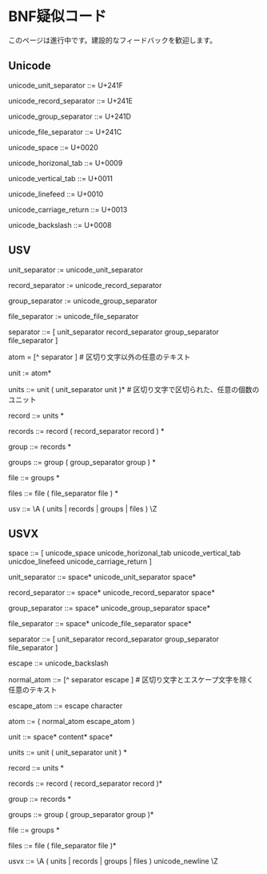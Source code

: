 # BNF疑似コード

このページは進行中です。建設的なフィードバックを歓迎します。

## Unicode

unicode_unit_separator ::= U+241F

unicode_record_separator ::= U+241E

unicode_group_separator ::= U+241D

unicode_file_separator ::= U+241C

unicode_space ::= U+0020

unicode_horizonal_tab ::= U+0009

unicode_vertical_tab ::= U+0011

unicode_linefeed ::= U+0010

unicode_carriage_return ::= U+0013

unicode_backslash ::= U+0008

## USV

unit_separator := unicode_unit_separator

record_separator := unicode_record_separator

group_separator := unicode_group_separator

file_separator := unicode_file_separator

separator ::= [ unit_separator record_separator group_separator file_separator ]

atom = [^ separator ]  # 区切り文字以外の任意のテキスト

unit := atom*

units ::= unit ( unit_separator unit )*  # 区切り文字で区切られた、任意の個数のユニット

record ::= units *

records ::= record ( record_separator record ) *

group ::= records *

groups ::= group ( group_separator group ) *

file ::= groups *

files ::= file ( file_separator file ) *

usv ::= \A ( units | records | groups | files ) \Z

## USVX

space ::= [ unicode_space unicode_horizonal_tab unicode_vertical_tab unicdoe_linefeed unicode_carriage_return ]

unit_separator ::= space* unicode_unit_separator space*

record_separator ::= space* unicode_record_separator space*

group_separator ::= space* unicode_group_separator space*

file_separator ::= space* unicode_file_separator space*

separator ::= [ unit_separator record_separator group_separator file_separator ]

escape ::= unicode_backslash

normal_atom ::= [^ separator escape ]  # 区切り文字とエスケープ文字を除く任意のテキスト

escape_atom ::= escape character

atom ::= ( normal_atom escape_atom )

unit ::= space* content* space*

units ::= unit ( unit_separator unit ) *

record ::= units *

records ::= record ( record_separator record )*

group ::= records *

groups ::= group ( group_separator group )*

file ::= groups *

files ::= file ( file_separator file )*

usvx ::= \A ( units | records | groups | files ) unicode_newline \Z
